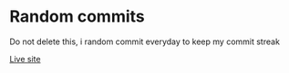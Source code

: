 # Random commits

Do not delete this,  i random commit everyday to keep my commit streak

[Live site](https://nodejsmastery.github.io/dont-delete/)
